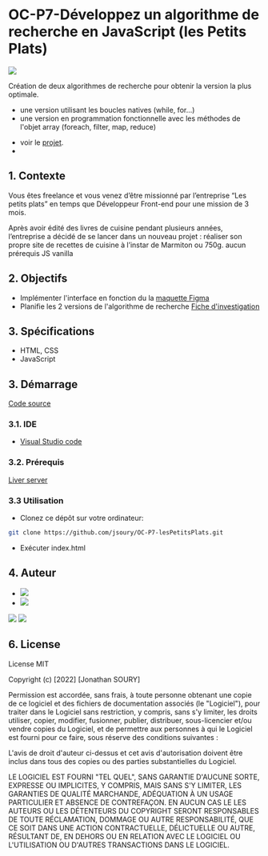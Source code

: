 # OC-P7-Développez un algorithme de recherche en JavaScript (les Petits Plats)

[![](https://img.shields.io/w3c-validation/default?targetUrl=https%3A%2F%2Fjsoury.github.io%2FOC-P7-lesPetitsPlats%2F)](https://validator.w3.org/nu/?doc=https%3A%2F%2Fjsoury.github.io%2FOC-P7-lesPetitsPlats%2F)

Création de deux algorithmes de recherche pour obtenir la version la plus optimale.

- une version utilisant les boucles natives (while, for...)
- une version en programmation fonctionnelle avec les méthodes de l'objet array (foreach, filter, map, reduce)

* voir le [projet](https://jsoury.github.io/OC-P7-lesPetitsPlats/).
*

## 1. Contexte

Vous êtes freelance et vous venez d’être missionné par l’entreprise “Les petits plats” en temps que Développeur Front-end pour une mission de 3 mois.

Après avoir édité des livres de cuisine pendant plusieurs années, l’entreprise a décidé de se lancer dans un nouveau projet : réaliser son propre site de recettes de cuisine à l’instar de Marmiton ou 750g.
aucun prérequis JS vanilla

## 2. Objectifs

- Implémenter l'interface en fonction du la [maquette Figma](https://www.figma.com/file/xqeE1ZKlHUWi2Efo8r73NK/UI-Design-Les-Petits-Plats-FR)
- Planifie les 2 versions de l'algorithme de recherche [Fiche d'investigation](https://github.com/jsoury/OC-P7-lesPetitsPlats/blob/main/Fiche%2Bd%E2%80%99investigation%2Bfonctionnalite%CC%81.pdf)

## 3. Spécifications

- HTML, CSS
- JavaScript

## 3. Démarrage

[Code source](https://github.com/jsoury/OC-P7-lesPetitsPlats)

### 3.1. IDE

- [Visual Studio code](https://code.visualstudio.com/)

### 3.2. Prérequis

[Liver server](https://marketplace.visualstudio.com/items?itemName=ritwickdey.LiveServer)

### 3.3 Utilisation

- Clonez ce dépôt sur votre ordinateur:

```bash
git clone https://github.com/jsoury/OC-P7-lesPetitsPlats.git
```

- Exécuter index.html

## 4. Auteur

- [![](https://img.shields.io/badge/Portfolio-Jonathan%20SOURY-orange)](https://js-portfolio-hgzextusx-jsoury.vercel.app/)
- [![](https://img.shields.io/badge/linkedin-%230077B5.svg?style=for-the-badge&logo=linkedin)](https://www.linkedin.com/in/jonathan-soury/)

<img src="https://github-readme-stats.vercel.app/api?username=jsoury&show_icons=true"/>

<img src="https://github-readme-stats.vercel.app/api/top-langs?username=jsoury&layout=compact"/>

## 6. License

License MIT

Copyright (c) [2022] [Jonathan SOURY]

Permission est accordée, sans frais, à toute personne obtenant une copie
de ce logiciel et des fichiers de documentation associés (le "Logiciel"), pour traiter
dans le Logiciel sans restriction, y compris, sans s'y limiter, les droits
utiliser, copier, modifier, fusionner, publier, distribuer, sous-licencier et/ou vendre
copies du Logiciel, et de permettre aux personnes à qui le Logiciel est
fourni pour ce faire, sous réserve des conditions suivantes :

L'avis de droit d'auteur ci-dessus et cet avis d'autorisation doivent être inclus dans tous
des copies ou des parties substantielles du Logiciel.

LE LOGICIEL EST FOURNI "TEL QUEL", SANS GARANTIE D'AUCUNE SORTE, EXPRESSE OU
IMPLICITES, Y COMPRIS, MAIS SANS S'Y LIMITER, LES GARANTIES DE QUALITÉ MARCHANDE,
ADÉQUATION À UN USAGE PARTICULIER ET ABSENCE DE CONTREFAÇON. EN AUCUN CAS LE
LES AUTEURS OU LES DÉTENTEURS DU COPYRIGHT SERONT RESPONSABLES DE TOUTE RÉCLAMATION, DOMMAGE OU AUTRE
RESPONSABILITÉ, QUE CE SOIT DANS UNE ACTION CONTRACTUELLE, DÉLICTUELLE OU AUTRE, RÉSULTANT DE,
EN DEHORS OU EN RELATION AVEC LE LOGICIEL OU L'UTILISATION OU D'AUTRES TRANSACTIONS DANS LE
LOGICIEL.
